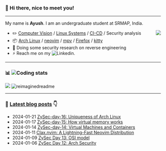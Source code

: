 ### 👋 Hi there, nice to meet you!
---
My name is **Ayush**<!-- the bold part is the origin of my ID -->. I am an undergraduate student at SRMAP, India.


  <img src="https://discord-readme-badge.vercel.app/api?id=1031196479337013338" align='right' /> 

  
-   :pencil2: [Computer Vision](https://www.ibm.com/topics/computer-vision) / [Linux Systems](https://en.wikipedia.org/wiki/Linux) / [CI-CD](https://en.wikipedia.org/wiki/CI/CD) / Security analysis
-   :package: [Arch Linux](https://wiki.archlinux.org/title/Arch_Linux) / [neovim](https://neovim.io/) / [mpv](https://mpv.io/) / [Firefox](https://www.mozilla.org/firefox/) / [kitty](https://github.com/kovidgoyal/kitty)
-   :seedling: Doing some security research on reverse engineering
-   ⚡ Reach me on my ![Linkedin](https://in.linkedin.com/in/ayush-dutta-422a08289).

---

### :bar_chart: ![Coding stats](https://profile-summary-for-github.com/user/spirizeon)
<img src="https://www.codewars.com/users/Spirizeon/badges/large" />
<img src="https://myreadme.vercel.app/api/embed/spirizeon?panels=userstatistics,toprepositories,toplanguages,commitgraph" alt="reimaginedreadme" />

---

### :pencil: [Latest blog posts](https://berzi.hashnode.dev) 👇
<!--START_SECTION:blog-posts-->
-   2024-01-21 [ZySec-day-16: Uniqueness of Arch Linux](https://berzi.hashnode.dev/zysec-day-16)
-   2024-01-17 [ZySec-day-15: How virtual memory works](https://berzi.hashnode.dev/zysec-day-15)
-   2024-01-14 [ZySec-day-14: Virtual Machines and Containers](https://berzi.hashnode.dev/zysec-day-14)
-   2024-01-11 [Clax.nvim: A Lightning-Fast Neovim Distribution](https://berzi.hashnode.dev/claxnvim-a-lightning-fast-neovim-distribution)
-   2024-01-09 [ZySec Day 13: OSI model](https://berzi.hashnode.dev/zysec-day-13)
-   2024-01-06 [ZySec Day 12: Arch Security](https://berzi.hashnode.dev/zysec-day-12)
<!--END_SECTION:blog-posts-->
